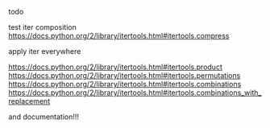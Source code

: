 todo

test iter composition
https://docs.python.org/2/library/itertools.html#itertools.compress

apply iter everywhere

https://docs.python.org/2/library/itertools.html#itertools.product
https://docs.python.org/2/library/itertools.html#itertools.permutations
https://docs.python.org/2/library/itertools.html#itertools.combinations
https://docs.python.org/2/library/itertools.html#itertools.combinations_with_replacement

and documentation!!!
